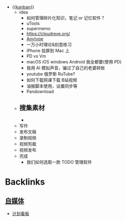 - {{[kanban](<kanban.md>)}}
    - idea
        - 如何管理碎片化知识，笔记 or 记忆软件？
        - uTools
        - supermemo
        - https://cloudreve.org/
        - [Anytype](<Anytype.md>)
        - 一万小时理论&刻意练习
        - iPhone 投屏到 Mac 上
        - PD vs Vm
        - macOS iOS windows Android 我全都要(使用 PD)
        - 我用 AI 模拟声音，骗过了自己的老婆转账
        - youtube 俄罗斯 RuTube?
        - 如何下载网课下载 B站视频
        - 油猴脚本使用，设置同步等
        - Pandownload
    - 搜集素材
        - 
        - 
    - 写作
    - 发布文稿
    - 录制视频
    - 视频剪裁
    - 视频发布
    - 完成
        - 我们如何选取一款 TODO 管理软件

# Backlinks
## [自媒体](<自媒体.md>)
- [计划看板](<计划看板.md>)

